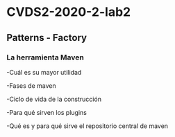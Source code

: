 # CVDS2-2020-2-lab2

## Patterns - Factory
### La herramienta Maven

-Cuál es su mayor utilidad

-Fases de maven

-Ciclo de vida de la construcción

-Para qué sirven los plugins

-Qué es y para qué sirve el repositorio central de maven
